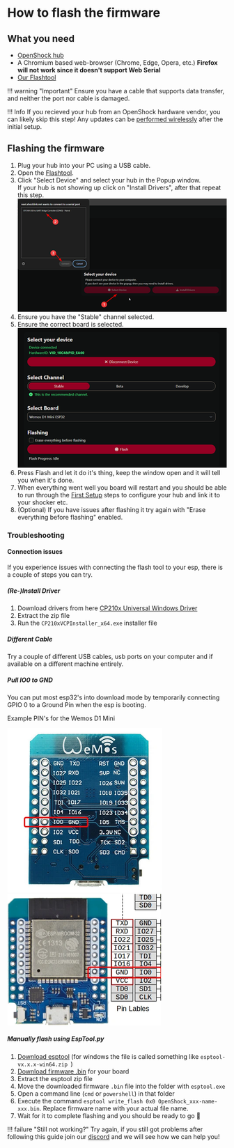 # How to flash the firmware

## What you need

- [OpenShock hub](../hardware/boards/index.md)
- A Chromium based web-browser (Chrome, Edge, Opera, etc.) **Firefox will not work since it doesn't support Web Serial**
- [Our Flashtool](https://next.openshock.app/flashtool)

!!! warning "Important"
    Ensure you have a cable that supports data transfer, and neither the port nor cable is damaged.

!!! Info
    If you recieved your hub from an OpenShock hardware vendor, you can likely skip this step! Any updates can be [performed wirelessly](../guides/openshock-how-to-update.md) after the initial setup.

## Flashing the firmware
1. Plug your hub into your PC using a USB cable.
2. Open the [Flashtool](https://next.openshock.app/flashtool).
3. Click "Select Device" and select your hub in the Popup window.  
If your hub is not showing up click on "Install Drivers", after that repeat this step.
![Connect Controller](../static/guides/how-to-flash/Connect_Device_Flashtoolguide.png)
4. Ensure you have the "Stable" channel selected.
5. Ensure the correct board is selected.
![Settings](../static/guides/how-to-flash/settings.png)  
6. Press Flash and let it do it's thing, keep the window open and it will tell you when it's done.  
7. When everything went well you board will restart and you should be able to run through the [First Setup](../guides/openshock-first-setup.md) steps to configure your hub and link it to your shocker etc.  
8. (Optional) If you have issues after flashing it try again with "Erase everything before flashing" enabled.  

### Troubleshooting

#### Connection issues

If you experience issues with connecting the flash tool to your esp, there is a couple of steps you can try.

##### (Re-)Install Driver

1. Download drivers from here [CP210x Universal Windows Driver](https://download.openshock.org/drivers/CP210x_Universal_Windows_Driver.zip)
2. Extract the zip file
3. Run the `CP210xVCPInstaller_x64.exe` installer file

##### Different Cable

Try a couple of different USB cables, usb ports on your computer and if available on a different machine entirely.

##### Pull IO0 to GND

You can put most esp32's into download mode by temporarily connecting GPIO 0 to a Ground Pin when the esp is booting.

Example PIN's for the Wemos D1 Mini

![Wemos D1 Mini GND Figure](../static/boards/wemos-d1-mini-esp32/gnd-figure.webp)
![Wemos D1 Mini GND Figure 2](../static/boards/wemos-d1-mini-esp32/gnd-figure2.webp)

##### Manually flash using EspTool.py

1. [Download esptool](https://github.com/espressif/esptool/releases/latest) (for windows the file is called something like `esptool-vx.x.x-win64.zip `)
2. [Download firmware .bin](https://github.com/OpenShock/Firmware/releases/latest) for your board
3. Extract the esptool zip file
4. Move the downloaded firmware `.bin` file into the folder with `esptool.exe`
5. Open a command line (`cmd` or `powershell`) in that folder
6. Execute the command `esptool write_flash 0x0 OpenShock_xxx-name-xxx.bin`. Replace firmware name with your actual file name.
7. Wait for it to complete flashing and you should be ready to go :partying_face:

!!! failure "Still not working?"
    Try again, if you still got problems after following this guide join our [discord](https://discord.gg/OpenShock) and we will see how we can help you!

